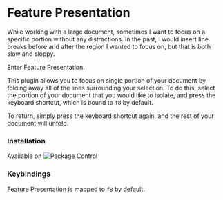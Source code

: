 
Feature Presentation
====================

While working with a large document, sometimes I want to focus on a specific portion without any distractions. In the past, I would insert line breaks before and after the region I wanted to focus on, but that is both slow and sloppy.

Enter Feature Presentation.

This plugin allows you to focus on single portion of your document by folding away all of the lines surrounding your selection. To do this, select the portion of your document that you would like to isolate, and press the keyboard shortcut, which is bound to `f8` by default.

To return, simply press the keyboard shortcut again, and the rest of your document will unfold.

### Installation

Available on ![Package Control](https://sublime.wbond.net/)

### Keybindings

Feature Presentation is mapped to `f8` by default.